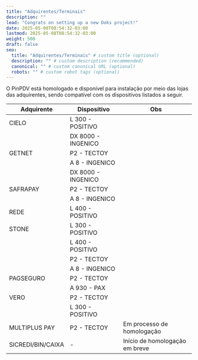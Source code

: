 ```yaml
---
title: "Adquirentes/Terminais"
description: ""
lead: "Congrats on setting up a new Doks project!"
date: 2025-05-08T08:54:32-03:00
lastmod: 2025-05-08T08:54:32-03:00
weight: 508
draft: false
seo:
  title: "Adquirentes/Terminais" # custom title (optional)
  description: "" # custom description (recommended)
  canonical: "" # custom canonical URL (optional)
  robots: "" # custom robot tags (optional)
---
```


O PinPDV está homologado e disponível para instalação por meio das lojas das adquirentes, sendo compatível com os dispositivos listados a seguir.

| Adquirente           | Dispositivo              | Obs                             |
|----------------------|--------------------------|----------------------------------|
| CIELO                | L 300 - POSITIVO         |                                  |
|                      | DX 8000 - INGENICO       |                                  |
| GETNET               | P2 - TECTOY              |                                  |
|                      | A 8 - INGENICO           |                                  |
|                      | DX 8000 - INGENICO       |                                  |
| SAFRAPAY             | P2 - TECTOY              |                                  |
|                      | A 8 - INGENICO           |                                  |
| REDE                 | L 400 - POSITIVO         |                                  |
| STONE                | L 300 - POSITIVO         |                                  |
|                      | L 400 - POSITIVO         |                                  |
|                      | P2 - TECTOY              |                                  |
|                      | A 8 - INGENICO           |                                  |
| PAGSEGURO            | P2 - TECTOY              |                                  |
|                      | A 930 - PAX              |                                  |
| VERO                 | P2 - TECTOY              |                                  |
|                      | L 300 - POSITIVO         |                                  |
| MULTIPLUS PAY        | P2 - TECTOY              | Em processo de homologação       |
| SICREDI/BIN/CAIXA    | -                        | Início de homologação em breve   |
